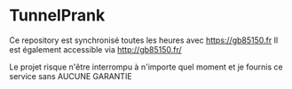 # TunnelPrank

Ce repository est synchronisé toutes les heures avec https://gb85150.fr
Il est également accessible via http://gb85150.fr/

Le projet risque n'être interrompu à n'importe quel moment et je fournis ce service sans AUCUNE GARANTIE
